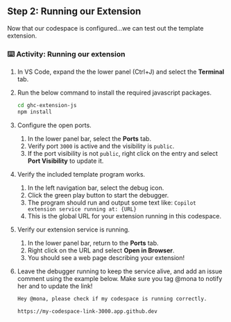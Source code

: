 ## Step 2: Running our Extension

Now that our codespace is configured...we can test out the template extension.

<!-- Insert theory here that supports the course -->

### :keyboard: Activity: Running our extension

1. In VS Code, expand the the lower panel (Ctrl+J) and select the **Terminal** tab.

1. Run the below command to install the required javascript packages.

   ```bash
   cd ghc-extension-js
   npm install
   ```

1. Configure the open ports.

   1. In the lower panel bar, select the **Ports** tab.
   1. Verify port `3000` is active and the visibility is `public`.
   1. If the port visibility is not `public`, right click on the entry and select **Port Visibility** to update it.

1. Verify the included template program works.

   1. In the left navigation bar, select the debug icon.
   1. Click the green play button to start the debugger.
   1. The program should run and output some text like: `Copilot extension service running at: {URL}`
   1. This is the global URL for your extension running in this codespace.

1. Verify our extension service is running.

   1. In the lower panel bar, return to the **Ports** tab.
   1. Right click on the URL and select **Open in Browser**.
   1. You should see a web page describing your extension!

1. Leave the debugger running to keep the service alive, and add an issue comment using the example below. Make sure you tag @mona to notify her and to update the link!

   ```markdown
   Hey @mona, please check if my codespace is running correctly.

   https://my-codespace-link-3000.app.github.dev
   ```
